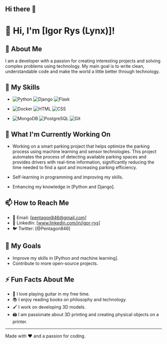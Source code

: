 ## Hi there 👋

# 👋 Hi, I'm [Igor Rys (Lynx)]!

## 📝 About Me

I am a developer with a passion for creating interesting projects and solving complex problems using technology.
My main goal is to write clean, understandable code and make the world a little better through technology.

## 🔧 My Skills

- ![Python](https://img.shields.io/badge/-Python-3776AB?style=flat&logo=python&logoColor=white)          ![Django](https://img.shields.io/badge/-Django-092E20?style=flat&logo=django&logoColor=white)           ![Flask](https://img.shields.io/badge/-Flask-000000?style=flat&logo=flask&logoColor=white)

- ![Docker](https://img.shields.io/badge/-Docker-2496ED?style=flat&logo=docker&logoColor=white)          ![HTML](https://img.shields.io/badge/-HTML5-E34F26?style=flat&logo=html5&logoColor=white)                    ![CSS](https://img.shields.io/badge/-CSS3-1572B6?style=flat&logo=css3&logoColor=white)

- ![MongoDB](https://img.shields.io/badge/-MongoDB-47A248?style=flat&logo=mongodb&logoColor=white)      ![PostgreSQL](https://img.shields.io/badge/-PostgreSQL-336791?style=flat&logo=postgresql&logoColor=white)     ![Git](https://img.shields.io/badge/-Git-F05032?style=flat&logo=git&logoColor=white)




## 🌱 What I'm Currently Working On

- Working on a smart parking project that helps optimize the parking process using machine learning and sensor technologies.
  This project automates the process of detecting available parking spaces and provides drivers with real-time information,
  significantly reducing the time needed to find a spot and increasing parking efficiency.
  
- Self-learning in programming and improving my skills.
  
- Enhancing my knowledge in [Python and Django].

## 📫 How to Reach Me

- 📧 Email: [pentagon846@gmail.com]
- 💼 LinkedIn: [www.linkedin.com/in/igor-rys]
- 🐦 Twitter: [@Pentagon846]

## 🎯 My Goals

- Improve my skills in [Python and machine learning].
- Contribute to more open-source projects.

## ⚡ Fun Facts About Me

- 🎸 I love playing guitar in my free time.
- 📚 I enjoy reading books on philosophy and technology.
- 🖌️ I work on developing 3D models.
- 🖨️ I am passionate about 3D printing and creating physical objects on a printer.

---

Made with ❤️ and a passion for coding.

